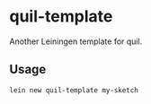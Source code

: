 # quil-template

Another Leiningen template for quil.

## Usage

`lein new quil-template my-sketch`
